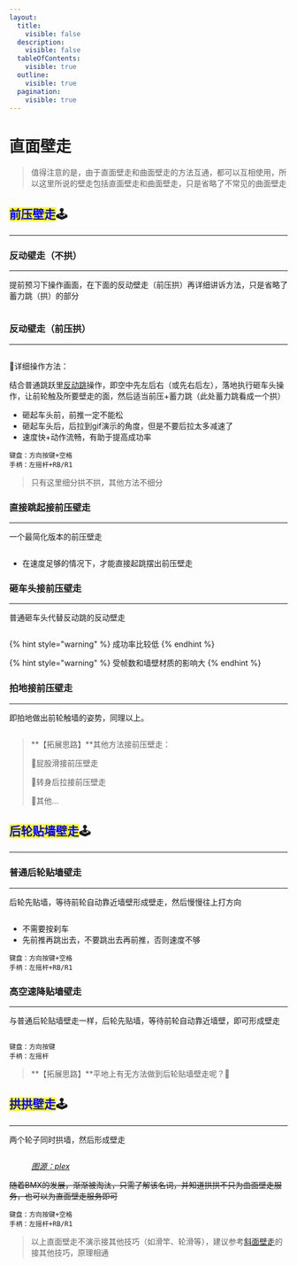 ```yaml
---
layout:
  title:
    visible: false
  description:
    visible: false
  tableOfContents:
    visible: true
  outline:
    visible: true
  pagination:
    visible: true
---
```


# 直面壁走

> 值得注意的是，由于直面壁走和曲面壁走的方法互通，都可以互相使用，所以这里所说的壁走包括直面壁走和曲面壁走，只是省略了不常见的曲面壁走

## <mark style="color:blue;">**前压壁走**</mark>🕹️ <a href="#qian-ya-bi-zou" id="qian-ya-bi-zou"></a>

***

### **反动壁走（不拱）** <a href="#fan-dong-bi-zou-bu-gong" id="fan-dong-bi-zou-bu-gong"></a>

***

提前预习下操作画面，在下面的反动壁走（前压拱）再详细讲诉方法，只是省略了蓄力跳（拱）的部分

<div align="left">

<figure><img src="../.gitbook/assets/image/tutorial/10.wallrides/a.1反动壁走（不拱）.gif" alt=""><figcaption></figcaption></figure>

</div>

### **反动壁走（前压拱）** <a href="#fan-dong-bi-zou-qian-ya-gong" id="fan-dong-bi-zou-qian-ya-gong"></a>

***

<div align="left">

<figure><img src="../.gitbook/assets/image/tutorial/10.wallrides/a.2反动壁走（前压拱）.gif" alt=""><figcaption></figcaption></figure>

</div>

🔎详细操作方法：

结合普通跳跃里[反动跳](page-1-jumps.md#fan-dong-tiao)操作，即空中先左后右（或先右后左），落地执行砸车头操作，让前轮触及所要壁走的面，然后适当前压+蓄力跳（此处蓄力跳看成一个拱）

* 砸起车头前，前推一定不能松
* 砸起车头后，后拉到gif演示的角度，但是不要后拉太多减速了
* 速度快+动作流畅，有助于提高成功率

```plaintext
键盘：方向按键+空格
手柄：左摇杆+RB/R1
```

> 只有这里细分拱不拱，其他方法不细分

### **直接跳起接前压壁走** <a href="#zhi-jie-tiao-qi-jie-qian-ya-bi-zou" id="zhi-jie-tiao-qi-jie-qian-ya-bi-zou"></a>

***

一个最简化版本的前压壁走

<div align="left">

<figure><img src="../.gitbook/assets/image/tutorial/10.wallrides/a.3直接跳起接前压壁走.gif" alt=""><figcaption></figcaption></figure>

</div>

* 在速度足够的情况下，才能直接起跳摆出前压壁走

### **砸车头接前压壁走** <a href="#za-che-tou-jie-qian-ya-bi-zou" id="za-che-tou-jie-qian-ya-bi-zou"></a>

***

普通砸车头代替反动跳的反动壁走

<div align="left">

<figure><img src="../.gitbook/assets/image/tutorial/10.wallrides/a.4砸车头接前压壁走.gif" alt=""><figcaption></figcaption></figure>

</div>



{% hint style="warning" %}
成功率比较低
{% endhint %}

{% hint style="warning" %}
受帧数和墙壁材质的影响大
{% endhint %}

### **拍地接前压壁走** <a href="#pai-di-jie-qian-ya-bi-zou" id="pai-di-jie-qian-ya-bi-zou"></a>

***

即拍地做出前轮触墙的姿势，同理以上。

<div align="left">

<figure><img src="../.gitbook/assets/image/tutorial/10.wallrides/a.5拍地接前压壁走.gif" alt=""><figcaption></figcaption></figure>

</div>

> **【拓展思路】**其他方法接前压壁走：
>
> 🚩屁股滑接前压壁走
>
> 🚩转身后拉接前压壁走
>
> 🚩其他…

## <mark style="color:blue;">**后轮贴墙壁走**</mark>🕹️ <a href="#hou-lun-tie-qiang-bi-zou" id="hou-lun-tie-qiang-bi-zou"></a>

***

### **普通后轮贴墙壁走** <a href="#pu-tong-hou-lun-tie-qiang-bi-zou" id="pu-tong-hou-lun-tie-qiang-bi-zou"></a>

***

后轮先贴墙，等待前轮自动靠近墙壁形成壁走，然后慢慢往上打方向

<div align="left">

<figure><img src="../.gitbook/assets/image/tutorial/10.wallrides/b.1普通后轮贴墙壁走.gif" alt=""><figcaption></figcaption></figure>

</div>

* 不需要按刹车
* 先前推再跳出去，不要跳出去再前推，否则速度不够

```plaintext
键盘：方向按键+空格
手柄：左摇杆+RB/R1
```

### **高空速降贴墙壁走** <a href="#gao-kong-su-jiang-tie-qiang-bi-zou" id="gao-kong-su-jiang-tie-qiang-bi-zou"></a>

***

与普通后轮贴墙壁走一样，后轮先贴墙，等待前轮自动靠近墙壁，即可形成壁走

<div align="left">

<figure><img src="../.gitbook/assets/image/tutorial/10.wallrides/b.2高空速降壁走.gif" alt=""><figcaption></figcaption></figure>

</div>

```plaintext
键盘：方向按键
手柄：左摇杆
```

> **【拓展思路】**平地上有无方法做到后轮贴墙壁走呢？🧐

## <mark style="color:blue;">**拱拱壁走**</mark>🕹️ <a href="#gong-gong-bi-zou" id="gong-gong-bi-zou"></a>

***

两个轮子同时拱墙，然后形成壁走

<div align="left">

<figure><img src="../.gitbook/assets/image/tutorial/10.wallrides/拱拱壁走.gif" alt=""><figcaption><p><a href="https://www.youtube.com/@perplexBMX"><em>图源：plex</em></a></p></figcaption></figure>

</div>

~~随着BMX的发展，渐渐被淘汰，只需了解该名词，并知道拱拱不只为曲面壁走服务，也可以为直面壁走服务即可~~

```plaintext
键盘：方向按键+空格
手柄：左摇杆+RB/R1
```

> 以上直面壁走不演示接其他技巧（如滑竿、轮滑等），建议参考[斜面壁走](page-9-siderides.md)的接其他技巧，原理相通
